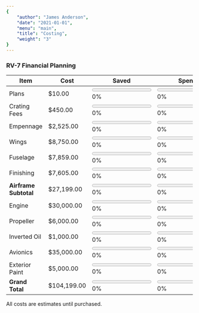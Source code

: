 ```yaml
---
{
	"author": "James Anderson",
	"date": "2021-01-01",
	"menu": "main",
	"title": "Costing",
	"weight": "3"
}
---
```


### RV-7 Financial Planning

Item                    | Cost        | Saved                                                              | Spent                                                              | Built
------------------------|-------------|--------------------------------------------------------------------|--------------------------------------------------------------------|-----
Plans                   | $10.00      | <progress id="0Plans" value="0" max="10"></progress> 0%            | <progress id="1Plans" value="0" max="10"></progress> 0%            | <progress id="2Plans" value="0" max="10"></progress> 0%
Crating Fees            | $450.00     | <progress id="0Crating" value="0" max="450"></progress> 0%         | <progress id="1Crating" value="0" max="450"></progress> 0%         | <progress id="2Crating" value="0" max="450"></progress> 0%
Empennage               | $2,525.00   | <progress id="0Empennage" value="0" max="2525"></progress> 0%      | <progress id="1Empennage" value="0" max="2525"></progress> 0%      | <progress id="2Empennage" value="0" max="2525"></progress> 0%
Wings                   | $8,750.00   | <progress id="0Wings" value="0" max="8750"></progress> 0%          | <progress id="1Wings" value="0" max="8750"></progress> 0%          | <progress id="2Wings" value="0" max="8750"></progress> 0%
Fuselage                | $7,859.00   | <progress id="0Fuselage" value="0" max="7859"></progress> 0%       | <progress id="1Fuselage" value="0" max="7859"></progress> 0%       | <progress id="2Fuselage" value="0" max="7859"></progress> 0%
Finishing               | $7,605.00   | <progress id="0Finishing" value="0" max="7605"></progress> 0%      | <progress id="1Finishing" value="0" max="7605"></progress> 0%      | <progress id="2Finishing" value="0" max="7605"></progress> 0%
**Airframe Subtotal**   | $27,199.00  | <progress id="0Subtotal" value="0" max="27199"></progress> 0%      | <progress id="1Subtotal" value="0" max="27199"></progress> 0%      | <progress id="2Subtotal" value="0" max="27199"></progress> 0%
Engine                  | $30,000.00  | <progress id="0Engine" value="0" max="30000"></progress> 0%        | <progress id="1Engine" value="0" max="30000"></progress> 0%        | <progress id="2Engine" value="0" max="30000"></progress> 0%
Propeller               | $6,000.00   | <progress id="0Propeller" value="0" max="6000"></progress> 0%      | <progress id="1Propeller" value="0" max="6000"></progress> 0%      | <progress id="2Propeller" value="0" max="6000"></progress> 0%
Inverted Oil            | $1,000.00   | <progress id="0Inverted" value="0" max="1000"></progress> 0%       | <progress id="1Inverted" value="0" max="1000"></progress> 0%       | <progress id="2Inverted" value="0" max="1000"></progress> 0%
Avionics                | $35,000.00  | <progress id="0Avionics" value="0" max="35000"></progress> 0%      | <progress id="1Avionics" value="0" max="35000"></progress> 0%      | <progress id="2Avionics" value="0" max="35000"></progress> 0%
Exterior Paint          | $5,000.00   | <progress id="0Paint" value="0" max="5000"></progress> 0%          | <progress id="1Paint" value="0" max="5000"></progress> 0%          | <progress id="2Paint" value="0" max="5000"></progress> 0%
**Grand Total**         | $104,199.00 | <progress id="0Total" value="0" max="104199"></progress> 0%        | <progress id="1Total" value="0" max="104199"></progress> 0%        | <progress id="2Total" value="0" max="104199"></progress> 0%

All costs are estimates until purchased.
